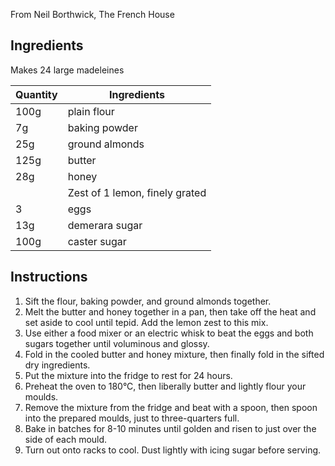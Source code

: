 From Neil Borthwick, The French House

## Ingredients

Makes 24 large madeleines

| Quantity | Ingredients          |
|----------|----------------------|
| 100g     | plain flour          |
| 7g       | baking powder        |
| 25g      | ground almonds       |
| 125g     | butter               |
| 28g      | honey                |
|          | Zest of 1 lemon, finely grated |
| 3        | eggs                 |
| 13g      | demerara sugar       |
| 100g     | caster sugar         |

## Instructions

1. Sift the flour, baking powder, and ground almonds together.
2. Melt the butter and honey together in a pan, then take off the heat and set aside to cool until tepid. Add the lemon zest to this mix.
3. Use either a food mixer or an electric whisk to beat the eggs and both sugars together until voluminous and glossy.
4. Fold in the cooled butter and honey mixture, then finally fold in the sifted dry ingredients.
5. Put the mixture into the fridge to rest for 24 hours.
6. Preheat the oven to 180°C, then liberally butter and lightly flour your moulds.
7. Remove the mixture from the fridge and beat with a spoon, then spoon into the prepared moulds, just to three-quarters full.
8. Bake in batches for 8-10 minutes until golden and risen to just over the side of each mould.
9. Turn out onto racks to cool. Dust lightly with icing sugar before serving.
